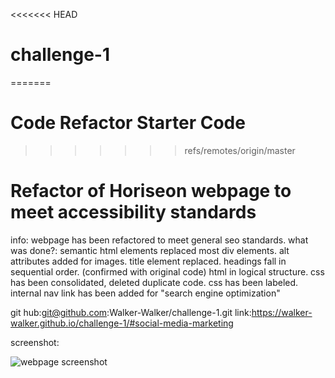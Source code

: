 <<<<<<< HEAD
# challenge-1
=======
# Code Refactor Starter Code
>>>>>>> refs/remotes/origin/master

# Refactor of Horiseon webpage to meet accessibility standards
info: webpage has been refactored to meet general seo standards. 
what was done?: semantic html elements replaced most div elements.
                alt attributes added for images.
                title element replaced.
                headings fall in sequential order. (confirmed with original code)
                html in logical structure.
                css has been consolidated, deleted duplicate code. 
                css has been labeled. 
                internal nav link has been added for "search engine optimization"

git hub:git@github.com:Walker-Walker/challenge-1.git
link:https://walker-walker.github.io/challenge-1/#social-media-marketing


screenshot:

![webpage screenshot](././images)















